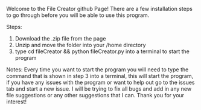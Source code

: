 Welcome to the File Creator github Page! There are a few installation steps to go through before you will be able to use this program.


Steps:
1) Download the .zip file from the page
2) Unzip and move the folder into your /home directory
3) type cd fileCreator && python fileCreator.py into a terminal to start the program

Notes:
Every time you want to start the program you will need to type the command that is shown in step 3 into a terminal, this will start the program, if you have any issues with the program or want to help out go to the issues tab and start a new issue. I will be trying to fix all bugs and add in any new file suggestions or any other suggestions that I can. Thank you for your interest!
